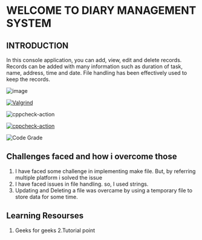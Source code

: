# WELCOME TO DIARY MANAGEMENT SYSTEM

## INTRODUCTION
In this console application, you can add, view, edit and delete records. Records can be added with many information such as duration of task, name, address, time and date. File handling has been effectively used to keep the records.

![image](https://www.codewithc.com/wp-content/uploads/2014/04/diary-menu.png)


[![Valgrind](https://github.com/AvinasH-5/Stepin_diarymanagementsystem/actions/workflows/valgrind.yml/badge.svg)](https://github.com/AvinasH-5/Stepin_diarymanagementsystem/actions/workflows/valgrind.yml)

![cppcheck-action](https://www.code-inspector.com/project/27741/score/svg)

[![cppcheck-action](https://github.com/AvinasH-5/Stepin_diarymanagementsystem/actions/workflows/c-cpp.yml/badge.svg)](https://github.com/AvinasH-5/Stepin_diarymanagementsystem/actions/workflows/c-cpp.yml)

<image src = "https://www.code-inspector.com/project/27741/status/svg" alt="Code Grade" />

## Challenges faced and how i overcome those

1. I have faced some challenge in implementing make file. But, by referring multiple platform i solved the issue
2. I have faced issues in file handling. so, I used strings.
3. Updating and Deleting a file was overcame by using a temporary file to store data for some time.

## Learning Resourses
1. Geeks for geeks
2.Tutorial point
